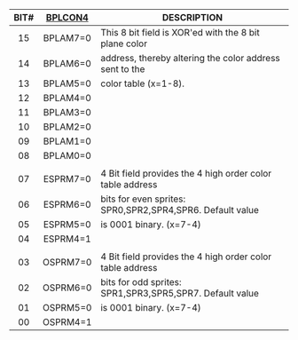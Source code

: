 | BIT# | [BPLCON4](BPLCON4.md)  | DESCRIPTION                                              |
|:----:|:--------:|----------------------------------------------------------|
| 15   | BPLAM7=0 | This 8 bit field is XOR'ed with the 8 bit plane color    |
| 14   | BPLAM6=0 | address, thereby altering the color address sent to the  |
| 13   | BPLAM5=0 | color table (x=1-8).                                     |
| 12   | BPLAM4=0 |                                                          |
| 11   | BPLAM3=0 |                                                          |
| 10   | BPLAM2=0 |                                                          |
| 09   | BPLAM1=0 |                                                          |
| 08   | BPLAM0=0 |                                                          |
|      |          |                                                          |
| 07   | ESPRM7=0 | 4 Bit field provides the 4 high order color table address|
| 06   | ESPRM6=0 | bits for even sprites: SPR0,SPR2,SPR4,SPR6. Default value|
| 05   | ESPRM5=0 | is 0001 binary. (x=7-4)                                  |
| 04   | ESPRM4=1 |                                                          |
|      |          |                                                          |
| 03   | OSPRM7=0 | 4 Bit field provides the 4 high order color table address|
| 02   | OSPRM6=0 | bits for odd sprites: SPR1,SPR3,SPR5,SPR7. Default value |
| 01   | OSPRM5=0 | is 0001 binary. (x=7-4)                                  |
| 00   | OSPRM4=1 |                                                          |